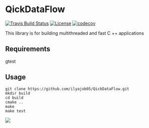 # QickDataFlow

[![Travis Build Status](https://travis-ci.com/ilyajob05/QickDataFlow.svg?branch=main)](https://travis-ci.com/ilyajob05/QickDataFlow)
[![License](https://img.shields.io/badge/license-MIT-blue.svg)](https://raw.githubusercontent.com/ilyajob05/QickDataFlow/main/LICENSE)
[![codecov](https://codecov.io/gh/ilyajob05/QickDataFlow/branch/main/graph/badge.svg?token=T2M14V6SK8)](https://codecov.io/gh/ilyajob05/QickDataFlow)

This library is for building multithreaded and fast C ++ applications

## Requirements
gtest

## Usage
```
git clone https://github.com/ilyajob05/QickDataFlow.git
mkdir build
cd build
cmake ..
make
make test
```


![](./output.png)
